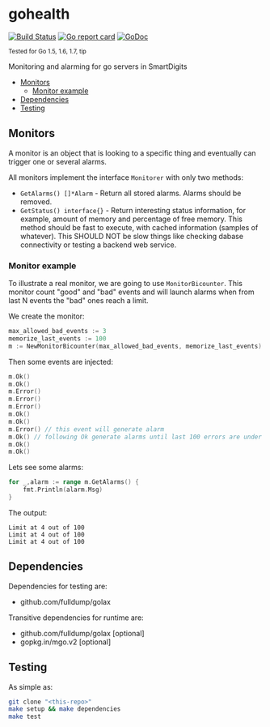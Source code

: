 # gohealth

[![Build Status](https://travis-ci.org/smartdigits/gohealth.svg?branch=master)](https://travis-ci.org/smartdigits/gohealth)
[![Go report card](http://goreportcard.com/badge/smartdigits/gohealth)](https://goreportcard.com/report/smartdigits/gohealth)
[![GoDoc](https://godoc.org/github.com/smartdigits/gohealth?status.svg)](https://godoc.org/github.com/smartdigits/gohealth)

<sup>Tested for Go 1.5, 1.6, 1.7, tip</sup>

Monitoring and alarming for go servers in SmartDigits

<!-- MarkdownTOC autolink=true bracket=round depth=4 -->

- [Monitors](#monitors)
	- [Monitor example](#monitor-example)
- [Dependencies](#dependencies)
- [Testing](#testing)

<!-- /MarkdownTOC -->

## Monitors

A monitor is an object that is looking to a specific thing and eventually
can trigger one or several alarms.

All monitors implement the interface `Monitorer` with only two methods:

* `GetAlarms() []*Alarm` - Return all stored alarms. Alarms should be removed.
* `GetStatus() interface{}` - Return interesting status information, for example,
amount of memory and percentage of free memory. This method should be fast to
execute, with cached information (samples of whatever). This SHOULD NOT be slow
things like checking dabase connectivity or testing a backend web service.

### Monitor example

To illustrate a real monitor, we are going to use `MonitorBicounter`. This
monitor count "good" and "bad" events and will launch alarms when from last N
events the "bad" ones reach a limit.

We create the monitor:

```go
max_allowed_bad_events := 3
memorize_last_events := 100
m := NewMonitorBicounter(max_allowed_bad_events, memorize_last_events)
```

Then some events are injected:

```go
m.Ok()
m.Ok()
m.Error()
m.Error()
m.Error()
m.Ok()
m.Ok()
m.Error() // this event will generate alarm
m.Ok() // following Ok generate alarms until last 100 errors are under 4
m.Ok()
m.Ok()
```

Lets see some alarms:

```go
for _,alarm := range m.GetAlarms() {
	fmt.Println(alarm.Msg)
}
```

The output:

```
Limit at 4 out of 100
Limit at 4 out of 100
Limit at 4 out of 100
```



## Dependencies

Dependencies for testing are:

* github.com/fulldump/golax

Transitive dependencies for runtime are:

* github.com/fulldump/golax [optional]
* gopkg.in/mgo.v2 [optional]


## Testing

As simple as:

```sh
git clone "<this-repo>"
make setup && make dependencies
make test
```
